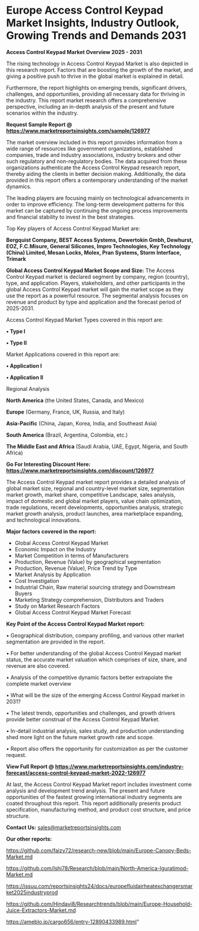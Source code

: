 # Europe Access Control Keypad Market Insights, Industry Outlook, Growing Trends and Demands 2031

<Strong> Access Control Keypad Market Overview 2025 - 2031</strong>

The rising technology in Access Control Keypad Market is also depicted in this research report. Factors that are boosting the growth of the market, and giving a positive push to thrive in the global market is explained in detail.

Furthermore, the report highlights on emerging trends, significant drivers, challenges, and opportunities, providing all necessary data for thriving in the industry. This report market research offers a comprehensive perspective, including an in-depth analysis of the present and future scenarios within the industry.

<strong>Request Sample Report @ <a href=https://www.marketreportsinsights.com/sample/126977>https://www.marketreportsinsights.com/sample/126977</a></strong>

The market overview included in this report provides information from a wide range of resources like government organizations, established companies, trade and industry associations, industry brokers and other such regulatory and non-regulatory bodies. The data acquired from these organizations authenticate the Access Control Keypad research report, thereby aiding the clients in better decision making. Additionally, the data provided in this report offers a contemporary understanding of the market dynamics.

The leading players are focusing mainly on technological advancements in order to improve efficiency. The long-term development patterns for this market can be captured by continuing the ongoing process improvements and financial stability to invest in the best strategies.

Top Key players of Access Control Keypad Market are:

<strong>Bergquist Company, BEST Access Systems, Dewertokin Gmbh, Dewhurst, EOZ, F.C.Misure, General Silicones, Impro Technologies, Key Technology (China) Limited, Mesan Locks, Molex, Pran Systems, Storm Interface, Trimark</strong>

<strong><b>Global Access Control Keypad Market Scope and Size:</b></strong>
The Access Control Keypad market is declared segment by company, region (country), type, and application. Players, stakeholders, and other participants in the global Access Control Keypad market will gain the market scope as they use the report as a powerful resource. The segmental analysis focuses on revenue and product by type and application and the forecast period of 2025-2031.

Access Control Keypad Market Types covered in this report are:

<strong>• Type I

• Type II</strong>

Market Applications covered in this report are:

<strong>• Application I

• Application II</strong> 

Regional Analysis

<strong>North America</strong> (the United States, Canada, and Mexico)

<strong>Europe</strong> (Germany, France, UK, Russia, and Italy)

<strong>Asia-Pacific</strong> (China, Japan, Korea, India, and Southeast Asia)

<strong>South America</strong> (Brazil, Argentina, Colombia, etc.)

<strong>The Middle East and Africa</strong> (Saudi Arabia, UAE, Egypt, Nigeria, and South Africa)

<strong>Go For Interesting Discount Here: <a href=https://www.marketreportsinsights.com/discount/126977>https://www.marketreportsinsights.com/discount/126977</a></strong>

The Access Control Keypad market report provides a detailed analysis of global market size, regional and country-level market size, segmentation market growth, market share, competitive Landscape, sales analysis, impact of domestic and global market players, value chain optimization, trade regulations, recent developments, opportunities analysis, strategic market growth analysis, product launches, area marketplace expanding, and technological innovations.

<strong><b>Major factors covered in the report:</b></strong>
<ul>
  <li>Global Access Control Keypad Market </li>
  <li>Economic Impact on the Industry</li>
  <li>Market Competition in terms of Manufacturers</li>
  <li>Production, Revenue (Value) by geographical segmentation</li>
  <li>Production, Revenue (Value), Price Trend by Type</li>
  <li>Market Analysis by Application</li>
  <li>Cost Investigation</li>
  <li>Industrial Chain, Raw material sourcing strategy and Downstream Buyers</li>
  <li>Marketing Strategy comprehension, Distributors and Traders</li>
  <li>Study on Market Research Factors</li>
  <li>Global Access Control Keypad Market Forecast</li>
</ul>

<strong><b>Key Point of the Access Control Keypad Market report:</b></strong>

• Geographical distribution, company profiling, and various other market segmentation are provided in the report.

• For better understanding of the global Access Control Keypad market status, the accurate market valuation which comprises of size, share, and revenue are also covered.

• Analysis of the competitive dynamic factors better extrapolate the complete market overview

• What will be the size of the emerging Access Control Keypad market in 2031?

• The latest trends, opportunities and challenges, and growth drivers provide better construal of the Access Control Keypad Market.

• In-detail industrial analysis, sales study, and production understanding shed more light on the future market growth rate and scope.

• Report also offers the opportunity for customization as per the customer request.

<strong><b>View Full Report @ <a href=https://www.marketreportsinsights.com/industry-forecast/access-control-keypad-market-2022-126977>https://www.marketreportsinsights.com/industry-forecast/access-control-keypad-market-2022-126977</a></b></strong>


At last, the Access Control Keypad Market report includes investment come analysis and development trend analysis. The present and future opportunities of the fastest growing international industry segments are coated throughout this report. This report additionally presents product specification, manufacturing method, and product cost structure, and price structure.

<strong>Contact Us:</strong>
sales@marketreportsinsights.com

<strong>Our other reports:</strong>

<a href=https://github.com/faizy72/research-new/blob/main/Europe-Canopy-Beds-Market.md>https://github.com/faizy72/research-new/blob/main/Europe-Canopy-Beds-Market.md</a>

<a href=https://github.com/Ishi78/Research/blob/main/North-America-Iguratimod-Market.md>https://github.com/Ishi78/Research/blob/main/North-America-Iguratimod-Market.md</a>

<a href=https://issuu.com/reportsinsights24/docs/europefluidairheatexchangersmarket2025industryprod>https://issuu.com/reportsinsights24/docs/europefluidairheatexchangersmarket2025industryprod</a>

<a href=https://github.com/Hindavi8/Researchtrends/blob/main/Europe-Household-Juice-Extractors-Market.md>https://github.com/Hindavi8/Researchtrends/blob/main/Europe-Household-Juice-Extractors-Market.md</a>

<a href=https://ameblo.jp/cargo656/entry-12890433989.html>https://ameblo.jp/cargo656/entry-12890433989.html</a>"

